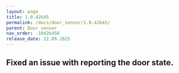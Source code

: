 ```yaml
---
layout: page
title: 1.0.42645
permalink: /docs/door_sensor/1.0.42645/
parent: Door sensor
nav_order: -10426450
release_date: 22.09.2025
---
```


## Fixed an issue with reporting the door state.
